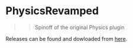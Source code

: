 PhysicsRevamped
===============

>> Spinoff of the original Physics plugin

Releases can be found and dowloaded from [here](https://github.com/dmhacker/PhysicsRevamped/releases).
